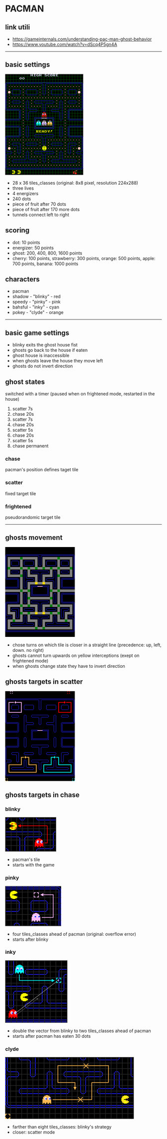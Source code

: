 # PACMAN
## link utili
- https://gameinternals.com/understanding-pac-man-ghost-behavior
- https://www.youtube.com/watch?v=dScq4P5gn4A
------------------
## basic settings

![img.png](infosimages/img.png)
- 28 x 36 tiles_classes (original: 8x8 pixel, resolution 224x288)
- three lives
- 4 energizers
- 240 dots
- piece of fruit after 70 dots
- piece of fruit after 170 more dots
- tunnels connect left to right

## scoring
- dot: 10 points
- energizer: 50 points
- ghost: 200, 400, 800, 1600 points
- cherry: 100 points, strawberry: 300 points, orange: 500 points, apple: 700 points, banana: 1000 points

## characters
- pacman
- shadow - "blinky" - red
- speedy - "pinky" - pink
- bahsful - "inky" - cyan
- pokey - "clyde" - orange
-------

## basic game settings
- blinky exits the ghost house fist
- ghosts go back to the house if eaten
- ghost house is inaccessible
- when ghosts leave the house they move left
- ghosts do not invert direction

## ghost states
switched with a timer (paused when on frightened mode, restarted in the house)
1. scatter 7s
2. chase 20s
3. scatter 7s
4. chase 20s
5. scatter 5s
6. chase 20s
7. scatter 5s
8. chase permanent
### chase
pacman's position defines taget tile
### scatter
fixed target tile
### frightened
pseudorandomic target tile

------
## ghosts movement
![img_1.png](infosimages/img_1.png)
- chose turns on which tile is closer in a straight line (precedence: up, left, down. no right)
- ghosts cannot turn upwards on yellow interceptions (exept on frightened mode)
- when ghosts change state they have to invert direction

## ghosts targets in scatter
![img_2.png](infosimages/img_2.png)
## ghosts targets in chase
### blinky
![img_4.png](infosimages/img_4.png)
- pacman's tile
- starts with the game
### pinky
![img_3.png](infosimages/img_3.png)
- four tiles_classes ahead of pacman (original: overflow error)
- starts after blinky
### inky
![img_5.png](infosimages/img_5.png)
- double the vector from blinky to two tiles_classes ahead of pacman
- starts after pacman has eaten 30 dots
### clyde
![img_7.png](infosimages/img_7.png)
- farther than eight tiles_classes: blinky's strategy
- closer: scatter mode